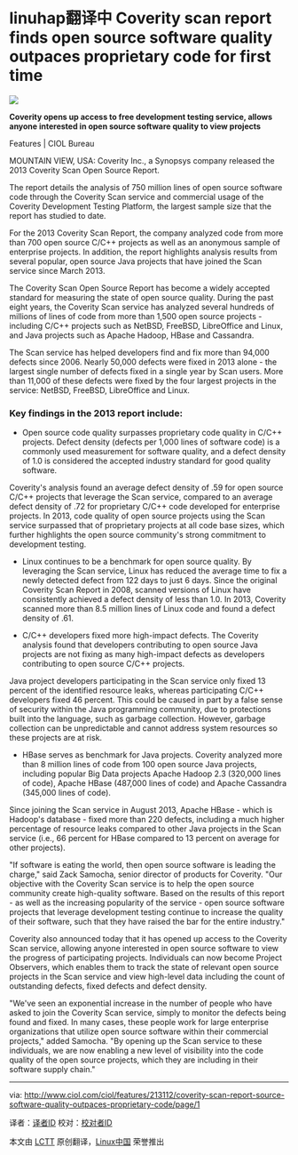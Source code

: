 linuhap翻译中
Coverity scan report finds open source software quality outpaces proprietary code for first time
================================================================================
![](http://www.ciol.com/IMG/550/80550/synopsys-logo-370x264.jpg)

**Coverity opens up access to free development testing service, allows anyone interested in open source software quality to view projects**

Features | CIOL Bureau

MOUNTAIN VIEW, USA: Coverity Inc., a Synopsys company released the 2013 Coverity Scan Open Source Report.

The report details the analysis of 750 million lines of open source software code through the Coverity Scan service and commercial usage of the Coverity Development Testing Platform, the largest sample size that the report has studied to date.

For the 2013 Coverity Scan Report, the company analyzed code from more than 700 open source C/C++ projects as well as an anonymous sample of enterprise projects. In addition, the report highlights analysis results from several popular, open source Java projects that have joined the Scan service since March 2013.

The Coverity Scan Open Source Report has become a widely accepted standard for measuring the state of open source quality. During the past eight years, the Coverity Scan service has analyzed several hundreds of millions of lines of code from more than 1,500 open source projects - including C/C++ projects such as NetBSD, FreeBSD, LibreOffice and Linux, and Java projects such as Apache Hadoop, HBase and Cassandra.

The Scan service has helped developers find and fix more than 94,000 defects since 2006. Nearly 50,000 defects were fixed in 2013 alone - the largest single number of defects fixed in a single year by Scan users. More than 11,000 of these defects were fixed by the four largest projects in the service: NetBSD, FreeBSD, LibreOffice and Linux.

### Key findings in the 2013 report include: ###

* Open source code quality surpasses proprietary code quality in C/C++ projects. Defect density (defects per 1,000 lines of software code) is a commonly used measurement for software quality, and a defect density of 1.0 is considered the accepted industry standard for good quality software.

Coverity's analysis found an average defect density of .59 for open source C/C++ projects that leverage the Scan service, compared to an average defect density of .72 for proprietary C/C++ code developed for enterprise projects. In 2013, code quality of open source projects using the Scan service surpassed that of proprietary projects at all code base sizes, which further highlights the open source community's strong commitment to development testing.

* Linux continues to be a benchmark for open source quality. By leveraging the Scan service, Linux has reduced the average time to fix a newly detected defect from 122 days to just 6 days. Since the original Coverity Scan Report in 2008, scanned versions of Linux have consistently achieved a defect density of less than 1.0. In 2013, Coverity scanned more than 8.5 million lines of Linux code and found a defect density of .61.

* C/C++ developers fixed more high-impact defects. The Coverity analysis found that developers contributing to open source Java projects are not fixing as many high-impact defects as developers contributing to open source C/C++ projects.

Java project developers participating in the Scan service only fixed 13 percent of the identified resource leaks, whereas participating C/C++ developers fixed 46 percent. This could be caused in part by a false sense of security within the Java programming community, due to protections built into the language, such as garbage collection. However, garbage collection can be unpredictable and cannot address system resources so these projects are at risk.

* HBase serves as benchmark for Java projects. Coverity analyzed more than 8 million lines of code from 100 open source Java projects, including popular Big Data projects Apache Hadoop 2.3 (320,000 lines of code), Apache HBase (487,000 lines of code) and Apache Cassandra (345,000 lines of code).

Since joining the Scan service in August 2013, Apache HBase - which is Hadoop's database - fixed more than 220 defects, including a much higher percentage of resource leaks compared to other Java projects in the Scan service (i.e., 66 percent for HBase compared to 13 percent on average for other projects).

"If software is eating the world, then open source software is leading the charge," said Zack Samocha, senior director of products for Coverity. "Our objective with the Coverity Scan service is to help the open source community create high-quality software. Based on the results of this report - as well as the increasing popularity of the service - open source software projects that leverage development testing continue to increase the quality of their software, such that they have raised the bar for the entire industry."

Coverity also announced today that it has opened up access to the Coverity Scan service, allowing anyone interested in open source software to view the progress of participating projects. Individuals can now become Project Observers, which enables them to track the state of relevant open source projects in the Scan service and view high-level data including the count of outstanding defects, fixed defects and defect density.

"We've seen an exponential increase in the number of people who have asked to join the Coverity Scan service, simply to monitor the defects being found and fixed. In many cases, these people work for large enterprise organizations that utilize open source software within their commercial projects," added Samocha. "By opening up the Scan service to these individuals, we are now enabling a new level of visibility into the code quality of the open source projects, which they are including in their software supply chain."

--------------------------------------------------------------------------------

via: http://www.ciol.com/ciol/features/213112/coverity-scan-report-source-software-quality-outpaces-proprietary-code/page/1

译者：[译者ID](https://github.com/译者ID) 校对：[校对者ID](https://github.com/校对者ID)

本文由 [LCTT](https://github.com/LCTT/TranslateProject) 原创翻译，[Linux中国](http://linux.cn/) 荣誉推出
